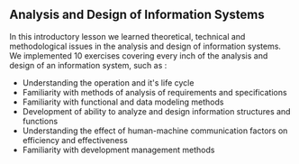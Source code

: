 <h2> Analysis and Design of Information Systems </h2>

In this introductory lesson we learned theoretical, technical and methodological issues in the analysis and design of information systems. We implemented 10 exercises covering every inch of the analysis and design of an information system, such as :

* Understanding the operation and it's life cycle
* Familiarity with methods of analysis of requirements and specifications
* Familiarity with functional and data modeling methods
* Development of ability to analyze and design information structures and functions
* Understanding the effect of human-machine communication factors on
efficiency and effectiveness
* Familiarity with development management methods
